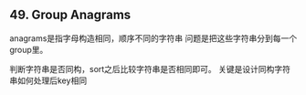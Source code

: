 ## 49. Group Anagrams
anagrams是指字母构造相同，顺序不同的字符串
问题是把这些字符串分到每一个group里。

判断字符串是否同构，sort之后比较字符串是否相同即可。
关键是设计同构字符串如何处理后key相同